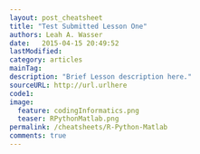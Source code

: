```yaml
---
layout: post_cheatsheet
title: "Test Submitted Lesson One"
authors: Leah A. Wasser
date:   2015-04-15 20:49:52
lastModified: 
category: articles
mainTag: 
description: "Brief Lesson description here."
sourceURL: http://url.urlhere
code1: 
image:
  feature: codingInformatics.png
  teaser: RPythonMatlab.png
permalink: /cheatsheets/R-Python-Matlab
comments: true
---
```


